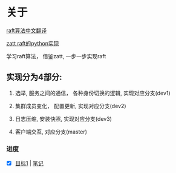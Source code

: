 # 关于
[raft算法中文翻译](https://github.com/maemual/raft-zh_cn/blob/master/raft-zh_cn.md)

[zatt raft的python实现](https://github.com/simonacca/zatt)

学习raft算法， 借鉴zatt, 一步一步实现raft


## 实现分为4部分:
1. 选举, 服务之间的通信， 各种身份切换的逻辑,  实现对应分支(dev1)    

2. 集群成员变化， 配置更新, 实现对应分支(dev2)

3. 日志压缩, 安装快照, 实现对应分支(dev3)

4. 客户端交互, 对应分支(master)


### 进度
- [x]  [目标1](https://github.com/mggger/raft/tree/dev1) | [笔记](https://mggger.github.io/2019/03/raft%E7%AC%94%E8%AE%B0-1/)
